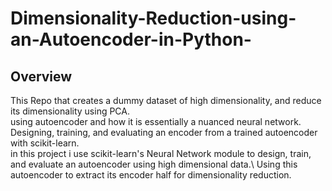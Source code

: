 # Dimensionality-Reduction-using-an-Autoencoder-in-Python-
## Overview
This Repo that creates a dummy dataset of high dimensionality, and reduce its dimensionality using PCA.\
using autoencoder and how it is essentially a nuanced neural network.\
Designing, training, and evaluating an encoder from a trained autoencoder with scikit-learn.\
in this project i use scikit-learn's Neural Network module to design, 
train, and evaluate an autoencoder using high dimensional data.\ Using this autoencoder
to extract its encoder half for dimensionality reduction.
